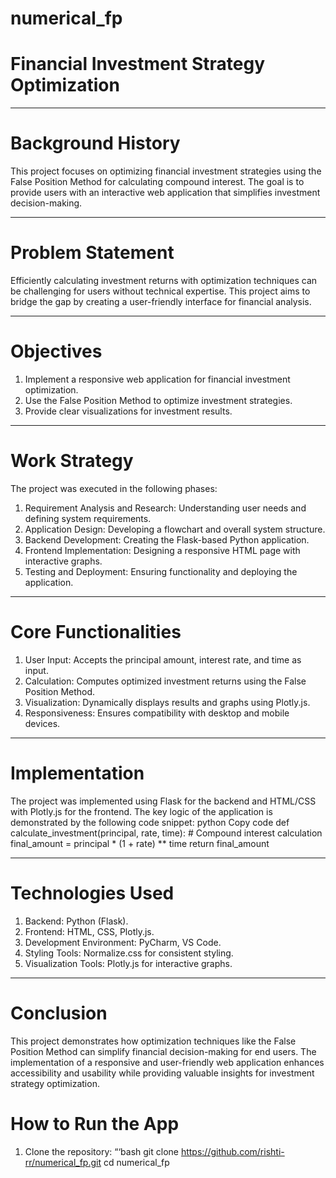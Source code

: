 # numerical_fp

# Financial Investment Strategy Optimization
________________________________________
# Background History
This project focuses on optimizing financial investment strategies using the False Position Method for calculating compound interest. The goal is to provide users with an interactive web application that simplifies investment decision-making.
________________________________________
# Problem Statement
Efficiently calculating investment returns with optimization techniques can be challenging for users without technical expertise. This project aims to bridge the gap by creating a user-friendly interface for financial analysis.
________________________________________
# Objectives
1.	Implement a responsive web application for financial investment optimization.
2.	Use the False Position Method to optimize investment strategies.
3.	Provide clear visualizations for investment results.
________________________________________
# Work Strategy
The project was executed in the following phases:
1.	Requirement Analysis and Research: Understanding user needs and defining system requirements.
2.	Application Design: Developing a flowchart and overall system structure.
3.	Backend Development: Creating the Flask-based Python application.
4.	Frontend Implementation: Designing a responsive HTML page with interactive graphs.
5.	Testing and Deployment: Ensuring functionality and deploying the application.
________________________________________
# Core Functionalities
1.	User Input: Accepts the principal amount, interest rate, and time as input.
2.	Calculation: Computes optimized investment returns using the False Position Method.
3.	Visualization: Dynamically displays results and graphs using Plotly.js.
4.	Responsiveness: Ensures compatibility with desktop and mobile devices.
________________________________________
# Implementation
The project was implemented using Flask for the backend and HTML/CSS with Plotly.js for the frontend.
The key logic of the application is demonstrated by the following code snippet:
python
Copy code
def calculate_investment(principal, rate, time):
    # Compound interest calculation
    final_amount = principal * (1 + rate) ** time
    return final_amount
________________________________________
# Technologies Used
1.	Backend: Python (Flask).
2.	Frontend: HTML, CSS, Plotly.js.
3.	Development Environment: PyCharm, VS Code.
4.	Styling Tools: Normalize.css for consistent styling.
5.	Visualization Tools: Plotly.js for interactive graphs.
________________________________________
# Conclusion
This project demonstrates how optimization techniques like the False Position Method can simplify financial decision-making for end users. The implementation of a responsive and user-friendly web application enhances accessibility and usability while providing valuable insights for investment strategy optimization.
# How to Run the App
1. Clone the repository: “‘bash git clone https://github.com/rishti-rr/numerical_fp.git cd numerical_fp

